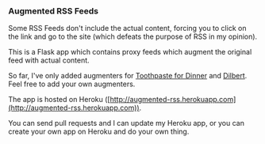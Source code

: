 ### Augmented RSS Feeds

Some RSS Feeds don't include the actual content, forcing you to click on the link and go to the site (which defeats the purpose of RSS in my opinion).

This is a Flask app which contains proxy feeds which augment the original feed with actual content.

So far, I've only added augmenters for [Toothpaste for Dinner](http://www.toothpastefordinner.com/) and [Dilbert](http://www.dilbert.com/). Feel free to add your own augmenters.

The app is hosted on Heroku ([http://augmented-rss.herokuapp.com](http://augmented-rss.herokuapp.com)).

You can send pull requests and I can update my Heroku app, or you can create your own app on Heroku and do your own thing.
